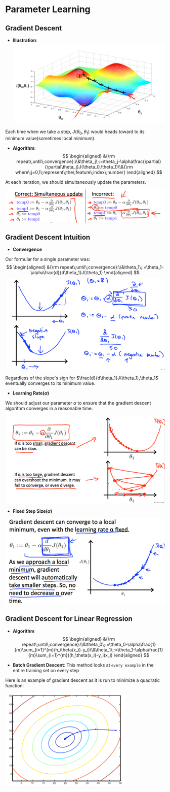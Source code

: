 # **Parameter Learning**

## **Gradient Descent**

* **Illustration**:
![Gradient Descent](https://raw.githubusercontent.com/Achilles-10/machine_learning/master/Notes/imgs/pl/pl_1.png)

Each time when we take a step, $J(\theta_0,\theta_1)$ would heads toward to its minimum value(sometimes local minimum).

* **Algorithm**:
$$ 
\begin{aligned}
    &{\rm repeat\;until\;convergence}:\\&\theta_j\;:=\theta_j-\alpha\frac{\partial}{\partial\theta_j}J(\theta_0,\theta_1)\\&{\rm where\;j=0,1\;represent\;the\;feature\;index\;number}
\end{aligned}
$$

At each iteration, we should simultaneously update the parameters.

![Update](https://raw.githubusercontent.com/Achilles-10/machine_learning/master/Notes/imgs/pl/pl_2.png)

## Gradient Descent Intuition

* **Convergence**

Our formular for a single parameter was:
$$ 
\begin{aligned}
    &{\rm repeat\;until\;convergence}:\\&\theta_1\;:=\theta_1-\alpha\frac{d}{d\theta_1}J(\theta_1)
\end{aligned}
$$
![Convergence](https://raw.githubusercontent.com/Achilles-10/machine_learning/master/Notes/imgs/pl/pl_3.png)

Regardless of the slope's sign for $\frac{d}{d\theta_1}J(\theta_1),\theta_1$ eventually converges to its minimum value.

* **Learning Rate($\alpha$)**

We should adjust our parameter $\alpha$ to ensure that the gradient descent algorithm converges in a reasonable time.

![Learning Rate](https://raw.githubusercontent.com/Achilles-10/machine_learning/master/Notes/imgs/pl/pl_4.png)

* **Fixed Step Size($\alpha$)**

![Fixed Step Size](https://raw.githubusercontent.com/Achilles-10/machine_learning/master/Notes/imgs/pl/pl_5.png)

## Gradient Descent for Linear Regression

* **Algorithm**
$$ 
\begin{aligned}
    &{\rm repeat\;until\;convergence}:\\&\theta_0\;:=\theta_0-\alpha\frac{1}{m}\sum_{i=1}^{m}(h_\theta(x_i)-y_i)\\&\theta_1\;:=\theta_1-\alpha\frac{1}{m}\sum_{i=1}^{m}((h_\theta(x_i)-y_i)x_i)
\end{aligned}
$$

* **Batch Gradient Descent**:
This method looks at `every example` in the entire training set on every step

Here is an example of gradient descent as it is run to minimize a quadratic function:

![example](https://raw.githubusercontent.com/Achilles-10/machine_learning/master/Notes/imgs/pl/pl_6.png)
